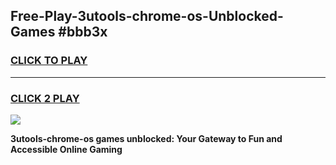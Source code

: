 
## Free-Play-3utools-chrome-os-Unblocked-Games #bbb3x
<h3>
<a href="https://news.freeplayer.one?title=3utools-chrome-os&ref=8M">CLICK TO PLAY</a></h3>
<hr>

<h3>
<a href="https://news.freeplayer.one?title=3utools-chrome-os&ref=8M">CLICK 2 PLAY</a>
  
</h3>

<a href="https://news.freeplayer.one?title=3utools-chrome-os&ref=8M"><img src="https://clearcache.store/games.png"></a>


**3utools-chrome-os games unblocked: Your Gateway to Fun and Accessible Online Gaming**

